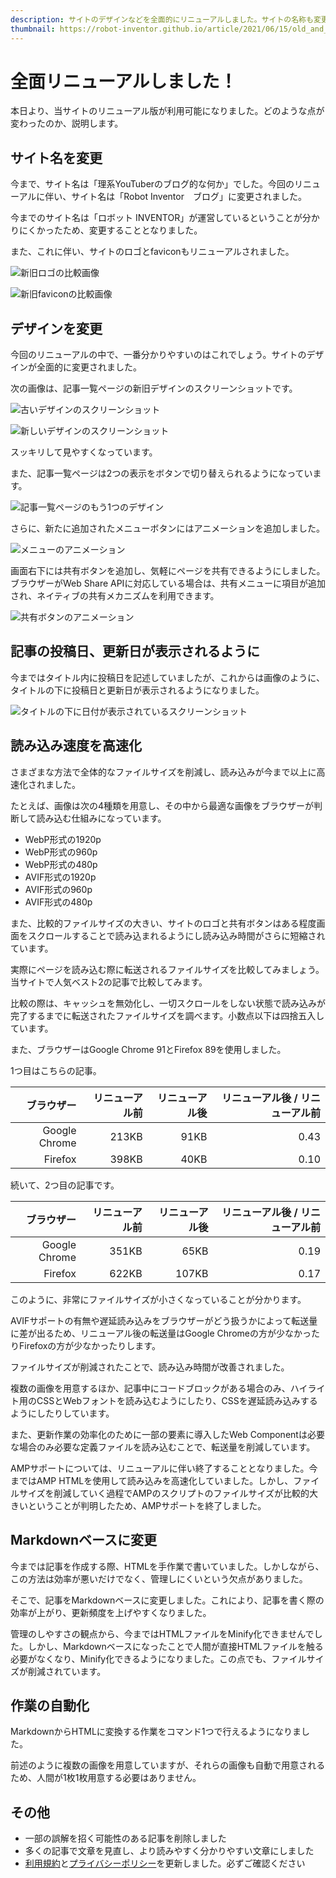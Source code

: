 ```yaml
---
description: サイトのデザインなどを全面的にリニューアルしました。サイトの名称も変更になり、過去の記事についても読みやすいように表現を変えています。
thumbnail: https://robot-inventor.github.io/article/2021/06/15/old_and_new_logo.png
---
```


# 全面リニューアルしました！

本日より、当サイトのリニューアル版が利用可能になりました。どのような点が変わったのか、説明します。

## サイト名を変更

今まで、サイト名は「理系YouTuberのブログ的な何か」でした。今回のリニューアルに伴い、サイト名は「Robot Inventor　ブログ」に変更されました。

今までのサイト名は「ロボット INVENTOR」が運営しているということが分かりにくかったため、変更することとなりました。

また、これに伴い、サイトのロゴとfaviconもリニューアルされました。

![新旧ロゴの比較画像](old_and_new_logo.png)

![新旧faviconの比較画像](old_and_new_favicon.png)

## デザインを変更

今回のリニューアルの中で、一番分かりやすいのはこれでしょう。サイトのデザインが全面的に変更されました。

次の画像は、記事一覧ページの新旧デザインのスクリーンショットです。

![古いデザインのスクリーンショット](old_design.png)

![新しいデザインのスクリーンショット](new_design.png)

スッキリして見やすくなっています。

また、記事一覧ページは2つの表示をボタンで切り替えられるようになっています。

![記事一覧ページのもう1つのデザイン](new_design2.png)

さらに、新たに追加されたメニューボタンにはアニメーションを追加しました。

![メニューのアニメーション](menu_animation.gif)

画面右下には共有ボタンを追加し、気軽にページを共有できるようにしました。ブラウザーがWeb Share APIに対応している場合は、共有メニューに項目が追加され、ネイティブの共有メカニズムを利用できます。

![共有ボタンのアニメーション](share_button_animation.gif)

## 記事の投稿日、更新日が表示されるように

今まではタイトル内に投稿日を記述していましたが、これからは画像のように、タイトルの下に投稿日と更新日が表示されるようになりました。

![タイトルの下に日付が表示されているスクリーンショット](date_information.png)

## 読み込み速度を高速化

さまざまな方法で全体的なファイルサイズを削減し、読み込みが今まで以上に高速化されました。

たとえば、画像は次の4種類を用意し、その中から最適な画像をブラウザーが判断して読み込む仕組みになっています。

- WebP形式の1920p
- WebP形式の960p
- WebP形式の480p
- AVIF形式の1920p
- AVIF形式の960p
- AVIF形式の480p

また、比較的ファイルサイズの大きい、サイトのロゴと共有ボタンはある程度画面をスクロールすることで読み込まれるようにし読み込み時間がさらに短縮されています。

実際にページを読み込む際に転送されるファイルサイズを比較してみましょう。当サイトで人気ベスト2の記事で比較してみます。

比較の際は、キャッシュを無効化し、一切スクロールをしない状態で読み込みが完了するまでに転送されたファイルサイズを調べます。小数点以下は四捨五入しています。

また、ブラウザーはGoogle Chrome 91とFirefox 89を使用しました。

1つ目はこちらの記事。

<article-card link="/article/2020/05/14" thumbnail="/article/2020/05/14/flags_page.jpg" article-title="AndroidのGoogle ChromeでUIとWebコンテンツを強制的にダークモードにする" description="AndroidのGoogle ChromeでUIとWebコンテンツを強制的にダークモードにする方法を画像つきで解説します。" card-type="landscape"></article-card>

|ブラウザー|リニューアル前|リニューアル後|リニューアル後 / リニューアル前|
|--:|--:|--:|--:|
|Google Chrome|213KB|91KB|0.43|
|Firefox|398KB|40KB|0.10|

続いて、2つ目の記事です。

<article-card link="/article/2019-07-30-YouTubeにオススメのフリー素材・フォント/" thumbnail="/article/2019-07-30-YouTubeにオススメのフリー素材・フォント/KENTA039_jidoricamera_TP_V.jpg" article-title="YouTubeにオススメのフリーの画像・音楽・フォント" description="動画はもちろん、発表のスライドやポスターなどでは、フリー素材が重宝します。今回は、フリーの画像・音楽・効果音・フォントでオススメのものを紹介します。" card-type="landscape"></article-card>

|ブラウザー|リニューアル前|リニューアル後|リニューアル後 / リニューアル前|
|--:|--:|--:|--:|
|Google Chrome|351KB|65KB|0.19|
|Firefox|622KB|107KB|0.17|

このように、非常にファイルサイズが小さくなっていることが分かります。

AVIFサポートの有無や遅延読み込みをブラウザーがどう扱うかによって転送量に差が出るため、リニューアル後の転送量はGoogle Chromeの方が少なかったりFirefoxの方が少なかったりします。

ファイルサイズが削減されたことで、読み込み時間が改善されました。

複数の画像を用意するほか、記事中にコードブロックがある場合のみ、ハイライト用のCSSとWebフォントを読み込むようにしたり、CSSを遅延読み込みするようにしたりしています。

また、更新作業の効率化のために一部の要素に導入したWeb Componentは必要な場合のみ必要な定義ファイルを読み込むことで、転送量を削減しています。

AMPサポートについては、リニューアルに伴い終了することとなりました。今まではAMP HTMLを使用して読み込みを高速化していました。しかし、ファイルサイズを削減していく過程でAMPのスクリプトのファイルサイズが比較的大きいということが判明したため、AMPサポートを終了しました。

## Markdownベースに変更

今までは記事を作成する際、HTMLを手作業で書いていました。しかしながら、この方法は効率が悪いだけでなく、管理しにくいという欠点がありました。

そこで、記事をMarkdownベースに変更しました。これにより、記事を書く際の効率が上がり、更新頻度を上げやすくなりました。

管理のしやすさの観点から、今まではHTMLファイルをMinify化できませんでした。しかし、Markdownベースになったことで人間が直接HTMLファイルを触る必要がなくなり、Minify化できるようになりました。この点でも、ファイルサイズが削減されています。

## 作業の自動化

MarkdownからHTMLに変換する作業をコマンド1つで行えるようになりました。

前述のように複数の画像を用意していますが、それらの画像も自動で用意されるため、人間が1枚1枚用意する必要はありません。

## その他

- 一部の誤解を招く可能性のある記事を削除しました
- 多くの記事で文章を見直し、より読みやすく分かりやすい文章にしました
- [利用規約](/tos/)と[プライバシーポリシー](/privacy/)を更新しました。必ずご確認ください

<!-- TODO:最終更新日を書き換える必要がある -->

<!-- TODO:公開前に、todo.txtの内容を消化する -->
